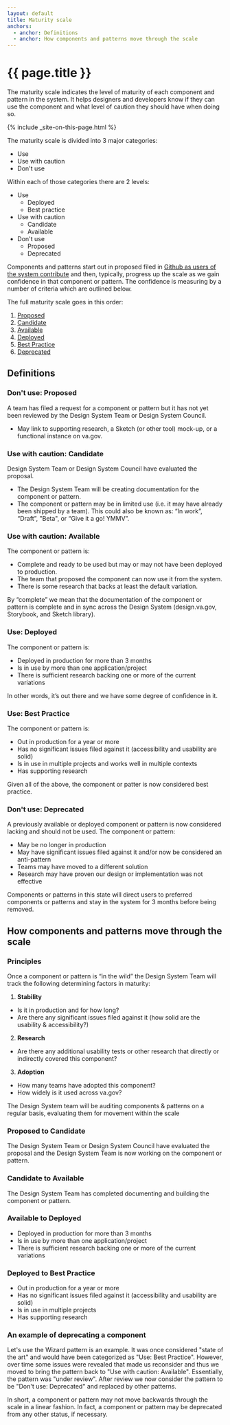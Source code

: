 ```yaml
---
layout: default
title: Maturity scale
anchors:
  - anchor: Definitions
  - anchor: How components and patterns move through the scale
---
```


# {{ page.title }}

<div class="va-introtext">
  The maturity scale indicates the level of maturity of each component and pattern in the system. It helps designers and developers know if they can use the component and what level of caution they should have when doing so.
</div>

{% include _site-on-this-page.html %}

The maturity scale is divided into 3 major categories:

* Use
* Use with caution
* Don't use

Within each of those categories there are 2 levels:

* Use
  * Deployed
  * Best practice
* Use with caution
  * Candidate
  * Available
* Don't use
  * Proposed
  * Deprecated

Components and patterns start out in proposed filed in [Github as users of the system contribute](../contributing-to-the-design-system/) and then, typically, progress up the scale as we gain confidence in that component or pattern. The confidence is measuring by a number of criteria which are outlined below.

The full maturity scale goes in this order:

1. [Proposed](#proposed)
2. [Candidate](#candidate)
3. [Available](#available)
4. [Deployed](#deployed)
5. [Best Practice](#best-practice)
6. [Deprecated](#deprecated)

## Definitions

<h3 id="proposed">Don't use: Proposed</h3>

A team has filed a request for a component or pattern but it has not yet been reviewed by the Design System Team or Design System Council. 

* May link to supporting research, a Sketch (or other tool) mock-up, or a functional instance on va.gov. 

<h3 id="candidate">Use with caution: Candidate</h3>

Design System Team or Design System Council have evaluated the proposal. 

* The Design System Team will be creating documentation for the component or pattern. 
* The component or pattern may be in limited use (i.e. it may have already been shipped by a team). This could also be known as: “In work”, “Draft”, "Beta", or “Give it a go! YMMV”.

<h3 id="available">Use with caution: Available</h3>
The component or pattern is:

* Complete and ready to be used but may or may not have been deployed to production.
* The team that proposed the component can now use it from the system.
* There is some research that backs at least the default variation.

By “complete” we mean that the documentation of the component or pattern is complete and in sync across the Design System (design.va.gov, Storybook, and Sketch library). 

<h3 id="deployed">Use: Deployed</h3>
The component or pattern is:

* Deployed in production for more than 3 months
* Is in use by more than one application/project
* There is sufficient research backing one or more of the current variations

In other words, it’s out there and we have some degree of confidence in it.

<h3 id="best-practice">Use: Best Practice</h3>

The component or pattern is:

* Out in production for a year or more
* Has no significant issues filed against it (accessibility and usability are solid)
* Is in use in multiple projects and works well in multiple contexts
* Has supporting research

Given all of the above, the component or patter is now considered best practice.

<h3 id="deprecated">Don't use: Deprecated</h3>

A previously available or deployed component or pattern is now considered lacking and should not be used. The component or pattern: 

* May be no longer in production
* May have significant issues filed against it and/or now be considered an anti-pattern
* Teams may have moved to a different solution
* Research may have proven our design or implementation was not effective

Components or patterns in this state will direct users to preferred components or patterns and stay in the system for 3 months before being removed.

## How components and patterns move through the scale

### Principles

Once a component or pattern is “in the wild” the Design System Team will track the following determining factors in maturity: 

1. **Stability**
  * Is it in production and for how long?
  * Are there any significant issues filed against it (how solid are the usability & accessibility?)
2. **Research**
  * Are there any additional usability tests or other research that directly or indirectly covered this component?
3. **Adoption**
  * How many teams have adopted this component?
  * How widely is it used across va.gov?

The Design System team will be auditing components & patterns on a regular basis, evaluating them for movement within the scale

### Proposed to Candidate 

The Design System Team or Design System Council have evaluated the proposal and the Design System Team is now working on the component or pattern.

### Candidate to Available

The Design System Team has completed documenting and building the component or pattern.

### Available to Deployed

* Deployed in production for more than 3 months
* Is in use by more than one application/project
* There is sufficient research backing one or more of the current variations

### Deployed to Best Practice

* Out in production for a year or more
* Has no significant issues filed against it (accessibility and usability are solid)
* Is in use in multiple projects
* Has supporting research

### An example of deprecating a component

Let's use the Wizard pattern is an example. It was once considered "state of the art" and would have been categorized as "Use: Best Practice". However, over time some issues were revealed that made us reconsider and thus we moved to bring the pattern back to "Use with caution: Available". Essentially, the pattern was "under review". After review we now consider the pattern to be "Don't use: Deprecated" and replaced by other patterns.

In short, a component or pattern may not move backwards through the scale in a linear fashion. In fact, a component or pattern may be deprecated from any other status, if necessary.